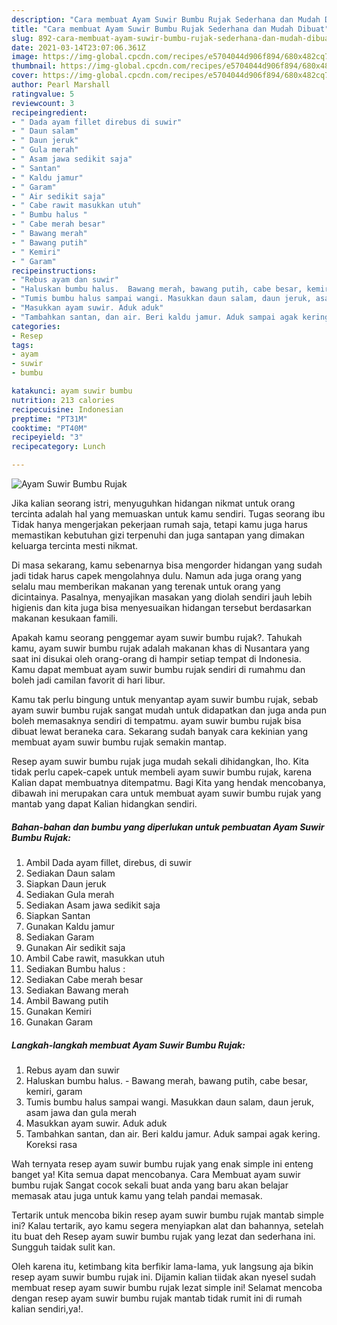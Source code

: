 ```yaml
---
description: "Cara membuat Ayam Suwir Bumbu Rujak Sederhana dan Mudah Dibuat"
title: "Cara membuat Ayam Suwir Bumbu Rujak Sederhana dan Mudah Dibuat"
slug: 892-cara-membuat-ayam-suwir-bumbu-rujak-sederhana-dan-mudah-dibuat
date: 2021-03-14T23:07:06.361Z
image: https://img-global.cpcdn.com/recipes/e5704044d906f894/680x482cq70/ayam-suwir-bumbu-rujak-foto-resep-utama.jpg
thumbnail: https://img-global.cpcdn.com/recipes/e5704044d906f894/680x482cq70/ayam-suwir-bumbu-rujak-foto-resep-utama.jpg
cover: https://img-global.cpcdn.com/recipes/e5704044d906f894/680x482cq70/ayam-suwir-bumbu-rujak-foto-resep-utama.jpg
author: Pearl Marshall
ratingvalue: 5
reviewcount: 3
recipeingredient:
- " Dada ayam fillet direbus di suwir"
- " Daun salam"
- " Daun jeruk"
- " Gula merah"
- " Asam jawa sedikit saja"
- " Santan"
- " Kaldu jamur"
- " Garam"
- " Air sedikit saja"
- " Cabe rawit masukkan utuh"
- " Bumbu halus "
- " Cabe merah besar"
- " Bawang merah"
- " Bawang putih"
- " Kemiri"
- " Garam"
recipeinstructions:
- "Rebus ayam dan suwir"
- "Haluskan bumbu halus.  Bawang merah, bawang putih, cabe besar, kemiri, garam"
- "Tumis bumbu halus sampai wangi. Masukkan daun salam, daun jeruk, asam jawa dan gula merah"
- "Masukkan ayam suwir. Aduk aduk"
- "Tambahkan santan, dan air. Beri kaldu jamur. Aduk sampai agak kering. Koreksi rasa"
categories:
- Resep
tags:
- ayam
- suwir
- bumbu

katakunci: ayam suwir bumbu 
nutrition: 213 calories
recipecuisine: Indonesian
preptime: "PT31M"
cooktime: "PT40M"
recipeyield: "3"
recipecategory: Lunch

---
```



![Ayam Suwir Bumbu Rujak](https://img-global.cpcdn.com/recipes/e5704044d906f894/680x482cq70/ayam-suwir-bumbu-rujak-foto-resep-utama.jpg)

Jika kalian seorang istri, menyuguhkan hidangan nikmat untuk orang tercinta adalah hal yang memuaskan untuk kamu sendiri. Tugas seorang ibu Tidak hanya mengerjakan pekerjaan rumah saja, tetapi kamu juga harus memastikan kebutuhan gizi terpenuhi dan juga santapan yang dimakan keluarga tercinta mesti nikmat.

Di masa  sekarang, kamu sebenarnya bisa mengorder hidangan yang sudah jadi tidak harus capek mengolahnya dulu. Namun ada juga orang yang selalu mau memberikan makanan yang terenak untuk orang yang dicintainya. Pasalnya, menyajikan masakan yang diolah sendiri jauh lebih higienis dan kita juga bisa menyesuaikan hidangan tersebut berdasarkan makanan kesukaan famili. 



Apakah kamu seorang penggemar ayam suwir bumbu rujak?. Tahukah kamu, ayam suwir bumbu rujak adalah makanan khas di Nusantara yang saat ini disukai oleh orang-orang di hampir setiap tempat di Indonesia. Kamu dapat membuat ayam suwir bumbu rujak sendiri di rumahmu dan boleh jadi camilan favorit di hari libur.

Kamu tak perlu bingung untuk menyantap ayam suwir bumbu rujak, sebab ayam suwir bumbu rujak sangat mudah untuk didapatkan dan juga anda pun boleh memasaknya sendiri di tempatmu. ayam suwir bumbu rujak bisa dibuat lewat beraneka cara. Sekarang sudah banyak cara kekinian yang membuat ayam suwir bumbu rujak semakin mantap.

Resep ayam suwir bumbu rujak juga mudah sekali dihidangkan, lho. Kita tidak perlu capek-capek untuk membeli ayam suwir bumbu rujak, karena Kalian dapat membuatnya ditempatmu. Bagi Kita yang hendak mencobanya, dibawah ini merupakan cara untuk membuat ayam suwir bumbu rujak yang mantab yang dapat Kalian hidangkan sendiri.

<!--inarticleads1-->

##### Bahan-bahan dan bumbu yang diperlukan untuk pembuatan Ayam Suwir Bumbu Rujak:

1. Ambil  Dada ayam fillet, direbus, di suwir
1. Sediakan  Daun salam
1. Siapkan  Daun jeruk
1. Sediakan  Gula merah
1. Sediakan  Asam jawa sedikit saja
1. Siapkan  Santan
1. Gunakan  Kaldu jamur
1. Sediakan  Garam
1. Gunakan  Air sedikit saja
1. Ambil  Cabe rawit, masukkan utuh
1. Sediakan  Bumbu halus :
1. Sediakan  Cabe merah besar
1. Sediakan  Bawang merah
1. Ambil  Bawang putih
1. Gunakan  Kemiri
1. Gunakan  Garam




<!--inarticleads2-->

##### Langkah-langkah membuat Ayam Suwir Bumbu Rujak:

1. Rebus ayam dan suwir
1. Haluskan bumbu halus.  - Bawang merah, bawang putih, cabe besar, kemiri, garam
1. Tumis bumbu halus sampai wangi. Masukkan daun salam, daun jeruk, asam jawa dan gula merah
1. Masukkan ayam suwir. Aduk aduk
1. Tambahkan santan, dan air. Beri kaldu jamur. Aduk sampai agak kering. Koreksi rasa




Wah ternyata resep ayam suwir bumbu rujak yang enak simple ini enteng banget ya! Kita semua dapat mencobanya. Cara Membuat ayam suwir bumbu rujak Sangat cocok sekali buat anda yang baru akan belajar memasak atau juga untuk kamu yang telah pandai memasak.

Tertarik untuk mencoba bikin resep ayam suwir bumbu rujak mantab simple ini? Kalau tertarik, ayo kamu segera menyiapkan alat dan bahannya, setelah itu buat deh Resep ayam suwir bumbu rujak yang lezat dan sederhana ini. Sungguh taidak sulit kan. 

Oleh karena itu, ketimbang kita berfikir lama-lama, yuk langsung aja bikin resep ayam suwir bumbu rujak ini. Dijamin kalian tiidak akan nyesel sudah membuat resep ayam suwir bumbu rujak lezat simple ini! Selamat mencoba dengan resep ayam suwir bumbu rujak mantab tidak rumit ini di rumah kalian sendiri,ya!.

